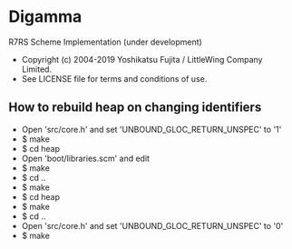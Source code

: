 # Digamma

R7RS Scheme Implementation (under development)

* Copyright (c) 2004-2019 Yoshikatsu Fujita / LittleWing Company Limited.
* See LICENSE file for terms and conditions of use.

## How to rebuild heap on changing identifiers

* Open 'src/core.h' and set 'UNBOUND_GLOC_RETURN_UNSPEC' to '1'
* $ make
* $ cd heap
* Open 'boot/libraries.scm' and edit
* $ make
* $ cd ..
* $ make
* $ cd heap
* $ make
* $ cd ..
* Open 'src/core.h' and set 'UNBOUND_GLOC_RETURN_UNSPEC' to '0'
* $ make

